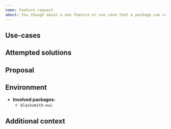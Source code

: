 ```yaml
---
name: Feature request
about: You though about a new feature or use case that a package can cover
---
```


## Use-cases

<!--
Please describe the use-cases for the feature request.
-->

## Attempted solutions

<!--
Please describe the attempted solutions.
-->

## Proposal

<!--
What is your proposal for implementing the feature?
-->

## Environment

- **Involved packages:**
  - `blacksmith-eui`

## Additional context

<!--
Do you have anything to add?
-->
